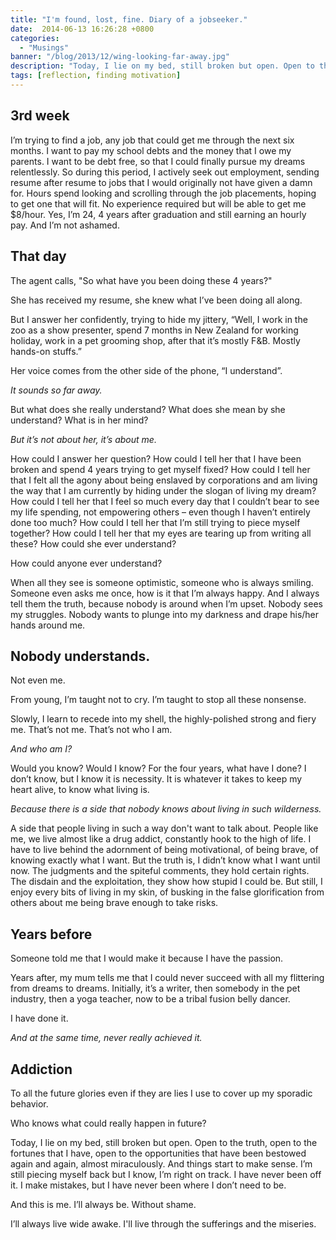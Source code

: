 ```yaml
---
title: "I'm found, lost, fine. Diary of a jobseeker."
date:  2014-06-13 16:26:28 +0800
categories:
  - "Musings"
banner: "/blog/2013/12/wing-looking-far-away.jpg"
description: "Today, I lie on my bed, still broken but open. Open to the truth, open to the fortunes that I have, open to the opportunities that have been bestowed again and again, almost miraculously. And things start to make sense."
tags: [reflection, finding motivation]
---
```

## 3rd week

I’m trying to find a job, any job that could get me through the next six months. I want to pay my school debts and the money that I owe my parents. I want to be debt free, so that I could finally pursue my dreams relentlessly. So during this period, I actively seek out employment, sending resume after resume to jobs that I would originally not have given a damn for. Hours spend looking and scrolling through the job placements, hoping to get one that will fit. No experience required but will be able to get me $8/hour. Yes, I’m 24, 4 years after graduation and still earning an hourly pay. And I’m not ashamed.

## That day
The agent calls, "So what have you been doing these 4 years?"

She has received my resume, she knew what I’ve been doing all along.

But I answer her confidently, trying to hide my jittery, “Well, I work in the zoo as a show presenter, spend 7 months in New Zealand for working holiday, work in a pet grooming shop, after that it’s mostly F&B. Mostly hands-on stuffs.”

Her voice comes from the other side of the phone, “I understand”.

_It sounds so far away._

But what does she really understand? What does she mean by she understand? What is in her mind?

_But it’s not about her, it’s about me._

How could I answer her question? How could I tell her that I have been broken and spend 4 years trying to get myself fixed? How could I tell her that I felt all the agony about being enslaved by corporations and am living the way that I am currently by hiding under the slogan of living my dream? How could I tell her that I feel so much every day that I couldn’t bear to see my life spending, not empowering others – even though I haven’t entirely done too much? How could I tell her that I’m still trying to piece myself together? How could I tell her that my eyes are tearing up from writing all these? How could she ever understand?

How could anyone ever understand?

When all they see is someone optimistic, someone who is always smiling. Someone even asks me once, how is it that I’m always happy. And I always tell them the truth, because nobody is around when I’m upset. Nobody sees my struggles. Nobody wants to plunge into my darkness and drape his/her hands around me.

## Nobody understands.
Not even me.

From young, I’m taught not to cry. I’m taught to stop all these nonsense.

Slowly, I learn to recede into my shell, the highly-polished strong and fiery me. That’s not me. That’s not who I am.

_And who am I?_

Would you know? Would I know? For the four years, what have I done? I don’t know, but I know it is necessity. It is whatever it takes to keep my heart alive, to know what living is.

_Because there is a side that nobody knows about living in such wilderness._

A side that people living in such a way don't want to talk about. People like me, we live almost like a drug addict, constantly hook to the high of life. I have to live behind the adornment of being motivational, of being brave, of knowing exactly what I want. But the truth is, I didn’t know what I want until now. The judgments and the spiteful comments, they hold certain rights. The disdain and the exploitation, they show how stupid I could be. But still, I enjoy every bits of living in my skin, of busking in the false glorification from others about me being brave enough to take risks.

## Years before
Someone told me that I would make it because I have the passion.

Years after, my mum tells me that I could never succeed with all my flittering from dreams to dreams. Initially, it’s a writer, then somebody in the pet industry, then a yoga teacher, now to be a tribal fusion belly dancer.

I have done it.

_And at the same time, never really achieved it._

## Addiction
To all the future glories even if they are lies I use to cover up my sporadic behavior.

Who knows what could really happen in future?

Today, I lie on my bed, still broken but open. Open to the truth, open to the fortunes that I have, open to the opportunities that have been bestowed again and again, almost miraculously. And things start to make sense. I’m still piecing myself back but I know, I’m right on track. I have never been off it. I make mistakes, but I have never been where I don’t need to be.

And this is me. I’ll always be. Without shame.

I’ll always live wide awake. I'll live through the sufferings and the miseries.
